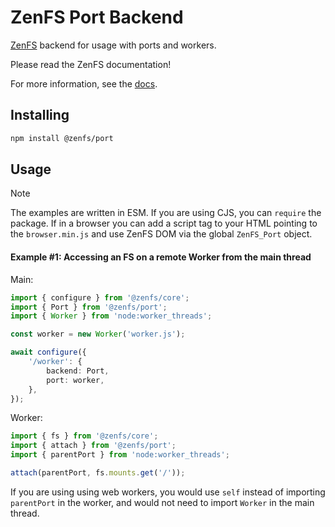 # ZenFS Port Backend

[ZenFS](https://github.com/zen-fs/core) backend for usage with ports and workers.

Please read the ZenFS documentation!

For more information, see the [docs](https://zen-fs.github.io/port).

## Installing

```sh
npm install @zenfs/port
```

## Usage

> [!NOTE]
> The examples are written in ESM. If you are using CJS, you can `require` the package. If in a browser you can add a script tag to your HTML pointing to the `browser.min.js` and use ZenFS DOM via the global `ZenFS_Port` object.

#### Example #1: Accessing an FS on a remote Worker from the main thread

Main:

```ts
import { configure } from '@zenfs/core';
import { Port } from '@zenfs/port';
import { Worker } from 'node:worker_threads';

const worker = new Worker('worker.js');

await configure({
	'/worker': {
		backend: Port,
		port: worker,
	},
});
```

Worker:

```ts
import { fs } from '@zenfs/core';
import { attach } from '@zenfs/port';
import { parentPort } from 'node:worker_threads';

attach(parentPort, fs.mounts.get('/'));
```

If you are using using web workers, you would use `self` instead of importing `parentPort` in the worker, and would not need to import `Worker` in the main thread.
